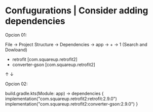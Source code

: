 # Confugurations | Consider adding dependencies

Opcion 01:

File -> Project Structure -> Dependencies -> app -> + -> 1
(Search and Dowloand)
  - retrofit [com.squareup.retrofit2]
  - converter-gson [com.squareup.retrofit2]
 
↑
↓

Opcion 02:

build.gradle.kts(Module: app)
 -> 
 dependencies {
    implementation("com.squareup.retrofit2:retrofit:2.9.0")
    implementation("com.squareup.retrofit2:converter-gson:2.9.0")
 }
